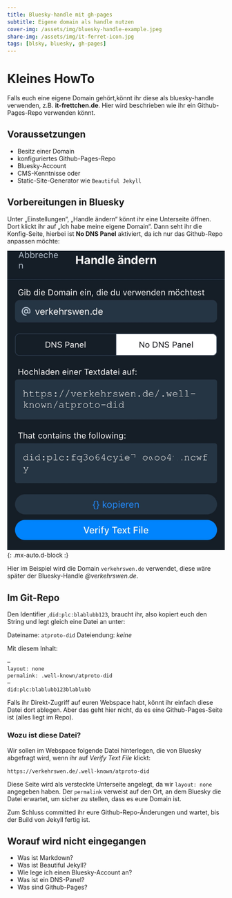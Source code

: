 ```yaml
---
title: Bluesky-handle mit gh-pages
subtitle: Eigene domain als handle nutzen
cover-img: /assets/img/bluesky-handle-example.jpeg
share-img: /assets/img/it-ferret-icon.jpg
tags: [blsky, bluesky, gh-pages]
---
```


# Kleines HowTo  

Falls euch eine eigene Domain gehört,könnt ihr diese als bluesky-handle verwenden, z.B. **it-frettchen.de**. Hier wird beschrieben wie ihr ein Github-Pages-Repo verwenden könnt.

## Voraussetzungen  
- Besitz einer Domain
- konfiguriertes Github-Pages-Repo
- Bluesky-Account
- CMS-Kenntnisse oder
- Static-Site-Generator wie `Beautiful Jekyll`

## Vorbereitungen in Bluesky  
Unter „Einstellungen“, „Handle ändern“
könnt ihr eine Unterseite öffnen.
Dort klickt ihr auf „Ich habe meine eigene Domain“.
Dann seht ihr die Konfig-Seite, hierbei ist **No DNS Panel** aktiviert, da ich nur das Github-Repo anpassen möchte:

![Handle ändern](/assets/img/handle-config.jpeg){: .mx-auto.d-block :}

Hier im Beispiel wird die Domain
`verkehrswen.de` verwendet, diese wäre später der Bluesky-Handle *@verkehrswen.de*.  

## Im Git-Repo
Den Identifier ,`did:plc:blablubb123`, braucht ihr, also kopiert euch den String und legt gleich eine Datei an unter:

Dateiname: `atproto-did`
Dateiendung: *keine*

Mit diesem Inhalt:

```
—
layout: none
permalink: .well-known/atproto-did
—
did:plc:blablubb123blablubb
```

Falls ihr Direkt-Zugriff auf euren Webspace habt, könnt ihr einfach diese Datei dort ablegen. Aber das geht hier nicht, da es eine Github-Pages-Seite ist (alles liegt im Repo).


### Wozu ist diese Datei?

Wir sollen im Webspace folgende Datei hinterlegen, die von Bluesky abgefragt wird, wenn ihr auf *Verify Text File* klickt:

```
https://verkehrswen.de/.well-known/atproto-did
```

Diese Seite wird als versteckte Unterseite angelegt, da wir `layout: none` angegeben haben.
Der `permalink` verweist auf den Ort,
an dem Bluesky die Datei erwartet, um sicher zu stellen, dass es eure Domain ist.

Zum Schluss committed ihr eure Github-Repo-Änderungen und wartet, bis der Build von Jekyll fertig ist.

## Worauf wird nicht eingegangen
- Was ist Markdown?
- Was ist Beautiful Jekyll?
- Wie lege ich einen Bluesky-Account an?
- Was ist ein DNS-Panel?
- Was sind Github-Pages?
